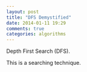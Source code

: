 ```yaml
---
layout: post
title: "DFS Demystified"
date: 2014-01-11 19:29
comments: true
categories: algorithms
---
```


Depth First Search (DFS).

This is a searching technique.